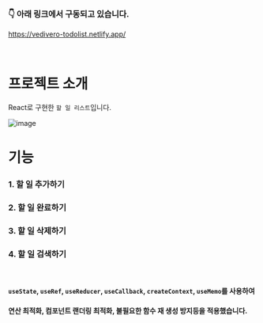 ### 👇 아래 링크에서 구동되고 있습니다.

https://vedivero-todolist.netlify.app/

<br>

# 프로젝트 소개

React로 구현한 `할 일 리스트`입니다.

![image](https://github.com/user-attachments/assets/8dc3b6b0-6aef-4a05-b36a-7f974eba6869)

# 기능

### 1. 할 일 추가하기
### 2. 할 일 완료하기
### 3. 할 일 삭제하기
### 4. 할 일 검색하기

<br>

#### `useState`, `useRef`, `useReducer`, `useCallback`, `createContext`, `useMemo`를 사용하여
#### 연산 최적화, 컴포넌트 랜더링 최적화, 불필요한 함수 재 생성 방지등을 적용했습니다.

